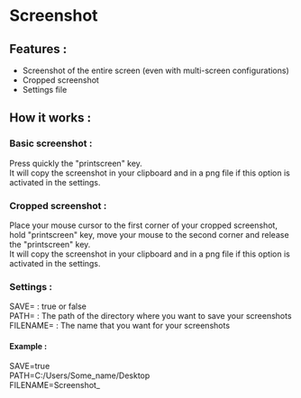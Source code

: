 # Screenshot
## Features :
  - Screenshot of the entire screen (even with multi-screen configurations)
  - Cropped screenshot
  - Settings file
## How it works :
### Basic screenshot :
  Press quickly the "printscreen" key.  
  It will copy the screenshot in your clipboard and in a png file if this option is activated in the settings.
### Cropped screenshot :
  Place your mouse cursor to the first corner of your cropped screenshot, hold "printscreen" key, move your mouse to the second corner and  release the "printscreen" key.  
  It will copy the screenshot in your clipboard and in a png file if this option is activated in the settings.
### Settings :
  SAVE= : true or false  
  PATH= : The path of the directory where you want to save your screenshots  
  FILENAME= : The name that you want for your screenshots  
#### Example :
  SAVE=true  
  PATH=C:/Users/Some_name/Desktop  
  FILENAME=Screenshot_  
